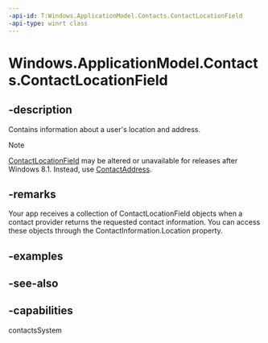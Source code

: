 ```yaml
---
-api-id: T:Windows.ApplicationModel.Contacts.ContactLocationField
-api-type: winrt class
---
```


<!-- Class syntax.
public class ContactLocationField : Windows.ApplicationModel.Contacts.IContactField, Windows.ApplicationModel.Contacts.IContactLocationField
-->

# Windows.ApplicationModel.Contacts.ContactLocationField

## -description
Contains information about a user's location and address.

> [!NOTE]
> [ContactLocationField](contactlocationfield.md) may be altered or unavailable for releases after Windows 8.1. Instead, use [ContactAddress](contactaddress.md).

## -remarks
Your app receives a collection of ContactLocationField objects when a contact provider returns the requested contact information. You can access these objects through the ContactInformation.Location property.

## -examples

## -see-also

## -capabilities
contactsSystem
